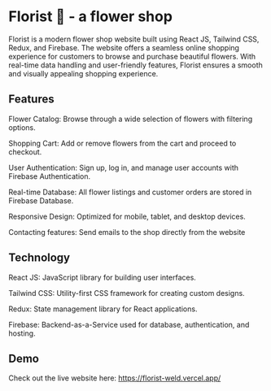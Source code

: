 
# Florist 🌸 - a flower shop

Florist is a modern flower shop website built using React JS, Tailwind CSS, Redux, and Firebase. The website offers a seamless online shopping experience for customers to browse and purchase beautiful flowers. With real-time data handling and user-friendly features, Florist ensures a smooth and visually appealing shopping experience.


## Features

Flower Catalog: Browse through a wide selection of flowers with filtering options.

Shopping Cart: Add or remove flowers from the cart and proceed to checkout.

User Authentication: Sign up, log in, and manage user accounts with Firebase Authentication.

Real-time Database: All flower listings and customer orders are stored in Firebase Database.

Responsive Design: Optimized for mobile, tablet, and desktop devices.

Contacting features: Send emails to the shop directly from the website
## Technology

React JS: JavaScript library for building user interfaces.

Tailwind CSS: Utility-first CSS framework for creating custom designs.

Redux: State management library for React applications.

Firebase: Backend-as-a-Service used for database, authentication, and hosting.
## Demo

Check out the live website here: https://florist-weld.vercel.app/
